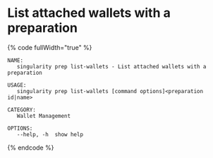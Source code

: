 # List attached wallets with a preparation

{% code fullWidth="true" %}
```
NAME:
   singularity prep list-wallets - List attached wallets with a preparation

USAGE:
   singularity prep list-wallets [command options]<preparation id|name>

CATEGORY:
   Wallet Management

OPTIONS:
   --help, -h  show help
```
{% endcode %}
